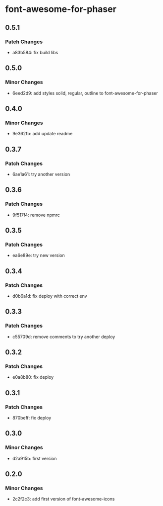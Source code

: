 # font-awesome-for-phaser

## 0.5.1

### Patch Changes

- a83b584: fix build libs

## 0.5.0

### Minor Changes

- 6eed2d9: add styles solid, regular, outline to font-awesome-for-phaser

## 0.4.0

### Minor Changes

- 9e362fb: add update readme

## 0.3.7

### Patch Changes

- 6ae1a61: try another version

## 0.3.6

### Patch Changes

- 9f517f4: remove npmrc

## 0.3.5

### Patch Changes

- ea6e89e: try new version

## 0.3.4

### Patch Changes

- d0b6a1d: fix deploy with correct env

## 0.3.3

### Patch Changes

- c55709d: remove comments to try another deploy

## 0.3.2

### Patch Changes

- e0a8b80: fix deploy

## 0.3.1

### Patch Changes

- 870beff: fix deploy

## 0.3.0

### Minor Changes

- d2a915b: first version

## 0.2.0

### Minor Changes

- 2c2f2c3: add first version of font-awesome-icons
